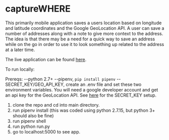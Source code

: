 # captureWHERE

This primarily mobile application saves a users location based on longitude and latitude coordinates and the Google GeoLocation API.
A user can save a number of addresses along with a note to give more context to the address. The idea is that there may be a need for a quick way to save an address while on the go in order to use it to look something up related to the address at a later time. 

The live application can be found [here](https://capturewhere.herokuapp.com).

To run locally:

Prereqs:
--python 2.7+
--pipenv, `pip install pipenv`
--SECRET_KEY/GEO_API_KEY, create an .env file and set these two environment variables. You will need a google developer account 
  and get an api key for the GeoLocation API. See [here](http://flask.pocoo.org/docs/1.0/config/#SECRET_KEY) for the SECRET_KEY setup.


1. clone the repo and cd into main directory.
2. run pipenv install  (this was coded using python 2.7.15, but python 3+ should also be fine)
3. run pipenv shell
4. run python run.py
5. go to localhost:5000 to see app.
